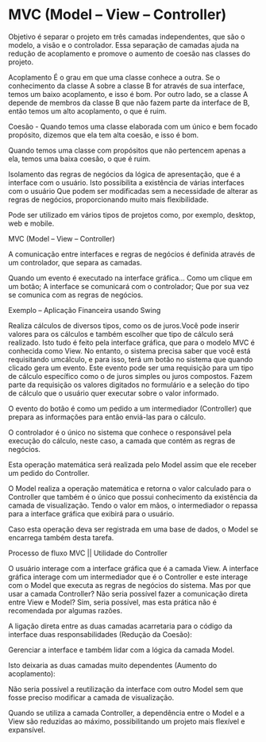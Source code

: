 # MVC (Model – View – Controller)

Objetivo é separar o projeto em três camadas independentes, que são o modelo, a visão e o controlador. Essa separação de camadas ajuda na redução de acoplamento e promove o  aumento de coesão nas classes do projeto.

Acoplamento É o grau em que uma classe conhece a outra. Se o conhecimento da classe A sobre a classe B for através de sua interface, temos um baixo acoplamento, e isso é bom. Por outro lado, se a classe A depende de membros da classe B que não fazem parte da interface de B, então temos um alto acoplamento, o que é ruim.

Coesão - Quando temos uma classe elaborada com um único e bem focado propósito, dizemos que ela tem alta coesão, e isso é bom.

Quando temos uma classe com propósitos que não pertencem apenas a ela, temos uma baixa coesão, o que é ruim.

Isolamento das regras de negócios da lógica de apresentação, que é a interface com o usuário. Isto possibilita a existência de várias interfaces com o usuário
Que podem ser modificadas sem a necessidade de alterar as regras de negócios, proporcionando muito mais flexibilidade.

Pode ser utilizado em vários tipos de projetos como, por exemplo, desktop, web e mobile.

MVC (Model – View – Controller)

A comunicação entre interfaces e regras de negócios é definida através de um controlador, que separa as camadas.

Quando um evento é executado na interface gráfica... Como um clique em um botão; A interface se comunicará com o controlador; Que por sua vez se comunica com as regras de negócios.

Exemplo – Aplicação Financeira usando Swing

Realiza cálculos de diversos tipos, como os de juros.Você pode inserir valores para os cálculos e também escolher que tipo de cálculo será realizado. Isto tudo é feito pela interface gráfica, que para o modelo MVC é conhecida como View. No entanto, o sistema precisa saber que você está requisitando umcálculo, e para isso, terá um botão no sistema que quando clicado gera um evento. Este evento pode ser uma requisição para um tipo de cálculo específico como o de juros simples ou juros compostos.
Fazem parte da requisição os valores digitados no formulário e a seleção do tipo de cálculo que o usuário quer executar sobre o valor informado.

O evento do botão é como um pedido a um intermediador (Controller) que prepara as informações para então enviá-las para o cálculo.

O controlador é o único no sistema que conhece o responsável pela execução do cálculo, neste caso, a camada que contém as regras de negócios.

Esta operação matemática será realizada pelo Model assim que ele receber um pedido do Controller.


O Model realiza a operação matemática e retorna o valor calculado para o Controller que também é o único que possui conhecimento da existência da camada de visualização. Tendo o valor em mãos, o intermediador o repassa para a interface gráfica que exibirá para o usuário.

Caso esta operação deva ser registrada em uma base de dados, o Model se encarrega também desta tarefa.

Processo de fluxo MVC || Utilidade do Controller

O usuário interage com a interface gráfica que é a camada View. A interface gráfica interage com um intermediador que é o Controller e este interage com o Model que executa as regras de negócios do sistema. Mas por que usar a camada Controller? Não seria possível fazer a comunicação direta entre View e Model? Sim, seria possível, mas esta prática não é recomendada por algumas razões.

A ligação direta entre as duas camadas acarretaria para o código da interface duas responsabilidades (Redução da Coesão):

Gerenciar a interface e também lidar com a lógica da camada Model.

Isto deixaria as duas camadas muito dependentes (Aumento do acoplamento):

Não seria possível a reutilização da interface com outro Model sem que fosse preciso modificar a camada de visualização.

Quando se utiliza a camada Controller, a dependência entre o Model e a View são reduzidas ao máximo, possibilitando um projeto mais flexível e expansível.
